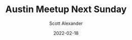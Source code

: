 ---
layout: podcast
title: "Austin Meetup Next Sunday"
author: Scott Alexander
description: https://astralcodexten.substack.com/p/austin-meetup-next-sunday
date: 2022-02-18
length: 174925
duration: 44
guid: austin-meetup-next-sunday
---